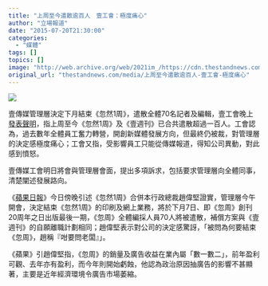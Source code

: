 ```yaml
---
title: "上周至今遣散逾百人　壹工會：極度痛心"
author: "立場報道"
date: "2015-07-20T21:30:00"
categories:
  - "媒體"
tags: []
topics: []
image: "http://web.archive.org/web/2021im_/https://cdn.thestandnews.com/media/photos/cache/magazine-19_ttQd7_1200x0.png"
original_url: "thestandnews.com/media/上周至今遣散逾百人-壹工會-極度痛心"
---
```

![](http://web.archive.org/web/2021im_/https://cdn.thestandnews.com/media/photos/cache/magazine-19_ttQd7_1200x0.png)

壹傳媒管理層決定下月結束《忽然1周》，遣散全體70名記者及編輯，壹工會晚上[發表聲明](http://web.archive.org/web/20210629014911/https://www.facebook.com/notes/%E5%A3%B9%E5%82%B3%E5%AA%92%E5%B7%A5%E6%9C%83-next-media-trade-union/%E5%A3%B9%E5%B7%A5%E6%9C%83%E5%9B%9E%E6%87%89%E5%BF%BD%E7%84%B6%E4%B8%80%E5%91%A8%E7%B5%90%E6%A5%AD%E5%8F%8A%E5%A3%B9%E9%80%B1%E5%88%8A%E8%A3%81%E5%93%A1%E5%AE%89%E6%8E%92/10153036571571608)，指上周至今《忽然1周》及《壹週刊》已合共遣散超過一百人。工會認為，過去數年全體員工奮力轉營，開創新媒體發展方向，但最終仍被裁，對管理層的決定感極度痛心；工會又指，受影響員工只能從傳媒報道，得知公司異動，對此感到憤怒。

壹傳媒工會明日將會與管理層會面，提出多項訴求，包括要求管理層向全體同事，清楚闡述發展路向。

《[蘋果日報](../../media/%E6%B6%88%E6%81%AF%E4%BA%BA%E5%A3%AB-%E5%BF%BD%E7%84%B6%E4%B8%80%E5%91%A8-%E4%B8%8B%E6%9C%88%E5%81%9C%E5%88%8A-%E9%A3%B2%E9%A3%9F%E7%94%B7%E5%A5%B3-me-%E4%BD%B5%E5%85%A5-%E5%A3%B9%E9%80%B1%E5%88%8A/)》今日傍晚引述《忽然1周》合併本行政總裁趙偉堅證實，管理層今午開會，決定結束《忽然1周》的印刷及網上業務，將於下月7日、即《忽周》創刊20周年之日出版最後一期，《忽周》全體編採人員70人將被遣散，補償方案與《壹週刊》的自願離職計劃相同；趙偉堅表示對公司的決定感驚訝，「被問為何要結束《忽周》，趙稱『咁要問老闆』」。

《蘋果》引趙偉堅指，《忽周》的銷量及廣告收益在業內屬「數一數二」，前年盈利可觀、去年亦有盈利，而今年則開始虧蝕，他認為政治原因抽廣告的影響不甚顯著，主要是近年經濟環境令廣告市場萎縮。